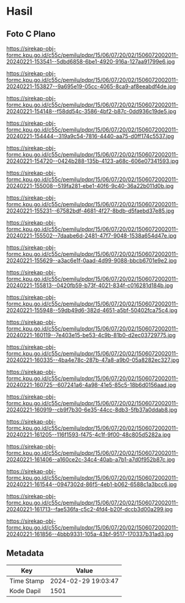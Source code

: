 # Hasil

## Foto C Plano

https://sirekap-obj-formc.kpu.go.id/c55c/pemilu/pdpr/15/06/07/20/02/1506072002011-20240221-153541--5dbd6858-6be1-4920-916a-127aa91799e6.jpg

https://sirekap-obj-formc.kpu.go.id/c55c/pemilu/pdpr/15/06/07/20/02/1506072002011-20240221-153827--9a695e19-05cc-4065-8ca9-af8eeabdf4de.jpg

https://sirekap-obj-formc.kpu.go.id/c55c/pemilu/pdpr/15/06/07/20/02/1506072002011-20240221-154148--f58dd54c-3586-4bf2-b87c-0dd936c19de5.jpg

https://sirekap-obj-formc.kpu.go.id/c55c/pemilu/pdpr/15/06/07/20/02/1506072002011-20240221-154444--319a9c54-7816-4440-aa75-d0ff174c5537.jpg

https://sirekap-obj-formc.kpu.go.id/c55c/pemilu/pdpr/15/06/07/20/02/1506072002011-20240221-154720--0424b288-135b-4123-a68c-606e07341593.jpg

https://sirekap-obj-formc.kpu.go.id/c55c/pemilu/pdpr/15/06/07/20/02/1506072002011-20240221-155008--519fa281-ebe1-40f6-9c40-36a22b011d0b.jpg

https://sirekap-obj-formc.kpu.go.id/c55c/pemilu/pdpr/15/06/07/20/02/1506072002011-20240221-155231--67582bdf-4681-4f27-8bdb-d5faebd37e85.jpg

https://sirekap-obj-formc.kpu.go.id/c55c/pemilu/pdpr/15/06/07/20/02/1506072002011-20240221-155502--7daabe6d-2481-47f7-9048-1538a654d47e.jpg

https://sirekap-obj-formc.kpu.go.id/c55c/pemilu/pdpr/15/06/07/20/02/1506072002011-20240221-155629--a3ac6e1f-0aad-4d99-9088-bbcb6701e9e2.jpg

https://sirekap-obj-formc.kpu.go.id/c55c/pemilu/pdpr/15/06/07/20/02/1506072002011-20240221-155813--0420fb59-b73f-4021-834f-c016281d184b.jpg

https://sirekap-obj-formc.kpu.go.id/c55c/pemilu/pdpr/15/06/07/20/02/1506072002011-20240221-155948--59db49d6-382d-4651-a5bf-50402fca75c4.jpg

https://sirekap-obj-formc.kpu.go.id/c55c/pemilu/pdpr/15/06/07/20/02/1506072002011-20240221-160119--7e403e15-be53-4c9b-81b0-d2ec03729775.jpg

https://sirekap-obj-formc.kpu.go.id/c55c/pemilu/pdpr/15/06/07/20/02/1506072002011-20240221-160335--4ba4e78c-287b-47a8-a9b0-05a8282ec327.jpg

https://sirekap-obj-formc.kpu.go.id/c55c/pemilu/pdpr/15/06/07/20/02/1506072002011-20240221-160725--607241a6-4a98-41e5-85c5-18b6d0156aad.jpg

https://sirekap-obj-formc.kpu.go.id/c55c/pemilu/pdpr/15/06/07/20/02/1506072002011-20240221-160919--cb9f7b30-6e35-44cc-8db3-5fb37a0ddab8.jpg

https://sirekap-obj-formc.kpu.go.id/c55c/pemilu/pdpr/15/06/07/20/02/1506072002011-20240221-161205--116f1593-f475-4c1f-9f00-48c805d5282a.jpg

https://sirekap-obj-formc.kpu.go.id/c55c/pemilu/pdpr/15/06/07/20/02/1506072002011-20240221-161406--a160ce2c-34c4-40ab-a7b1-a7d0f952b87c.jpg

https://sirekap-obj-formc.kpu.go.id/c55c/pemilu/pdpr/15/06/07/20/02/1506072002011-20240221-161544--0947302d-86f5-4eb1-b062-6588c1a3bcc6.jpg

https://sirekap-obj-formc.kpu.go.id/c55c/pemilu/pdpr/15/06/07/20/02/1506072002011-20240221-161713--fae536fa-c5c2-4fd4-b20f-dccb3d00a299.jpg

https://sirekap-obj-formc.kpu.go.id/c55c/pemilu/pdpr/15/06/07/20/02/1506072002011-20240221-161856--4bbb9331-105a-43bf-9517-170337b31ad3.jpg


## Metadata

| Key        | Value               |
| ---------- | ------------------- |
| Time Stamp | 2024-02-29 19:03:47 |
| Kode Dapil | 1501                |



